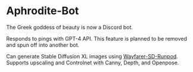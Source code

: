# Aphrodite-Bot

The Greek goddess of beauty is now a Discord bot.

Responds to pings with GPT-4 API. This feature is planned to be removed and spun off into another bot.

Can generate Stable Diffusion XL images using [Wayfarer-SD-Runpod](https://github.com/BlackHat-Magic/Wayfarer-SD-Runpod). Supports upscaling and Controlnet with Canny, Depth, and Openpose.